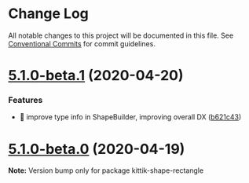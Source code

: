 # Change Log

All notable changes to this project will be documented in this file.
See [Conventional Commits](https://conventionalcommits.org) for commit guidelines.

# [5.1.0-beta.1](https://github.com/ghaiklor/kittik/compare/v5.1.0-beta.0...v5.1.0-beta.1) (2020-04-20)


### Features

* 🎸 improve type info in ShapeBuilder, improving overall DX ([b621c43](https://github.com/ghaiklor/kittik/commit/b621c43b9a86b2659d24d7ec699cbc005b47c337))





# [5.1.0-beta.0](https://github.com/ghaiklor/kittik/compare/v2.1.2...v5.1.0-beta.0) (2020-04-19)

**Note:** Version bump only for package kittik-shape-rectangle
